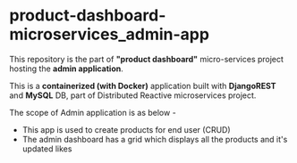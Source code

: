 # product-dashboard-microservices_admin-app

This repository is the part of **"product dashboard"** micro-services project hosting the **admin application**.

This is a **containerized (with Docker)** application built with **DjangoREST** and **MySQL** DB, part of Distributed Reactive microservices project.

The scope of Admin application is as below -
- This app is used to create products for end user (CRUD)
- The admin dashboard has a grid which displays all the products and it's updated likes

